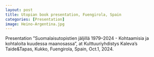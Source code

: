 ```yaml
---
layout: post
title: Utopian book presentation, Fuengirola, Spain 
categories: [Presentation]
image: Heino-Argentina.jpg
---
```

Presentation ”Suomalaisutopistien jäljillä 1979–2024 - Kohtaamisia ja kohtaloita kuudessa maanosassa”, at Kulttuuriyhdistys Kaleva’s Taide&Tapas, Kukko, Fuengirola, Spain, Oct.1, 2024.
